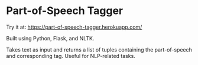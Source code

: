 # Part-of-Speech Tagger

Try it at: https://part-of-speech-tagger.herokuapp.com/

Built using Python, Flask, and NLTK.

Takes text as input and returns a list of tuples containing the part-of-speech and corresponding tag. Useful for NLP-related tasks.
